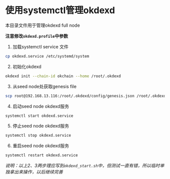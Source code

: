 
# 使用systemctl管理okdexd

本目录文件用于管理okdexd full node

**注意修改`okdexd.profile`中参数**

1. 加载systemctl service 文件
```sh
cp okdexd.service /etc/systemd/system
```
2. 初始化okdexd
```sh
okdexd init --chain-id okchain --home /root/.okdexd
```

3. 从seed node处获取genesis file
```sh
scp root@192.168.13.116:/root/.okdexd/config/genesis.json /root/.okdexd/config
```

4. 启动seed node okdexd服务
```sh
systemctl start okdexd.service
```

5. 停止seed node okdexd服务
```sh
systemctl stop okdexd.service
```

6. 重启seed node okdexd服务
```sh
systemctl restart okdexd.service
```

*说明：以上2、3两步理应写到`okdexd_start.sh`中，但测试一直有错，所以临时单独拿出来操作，以后继续完善*